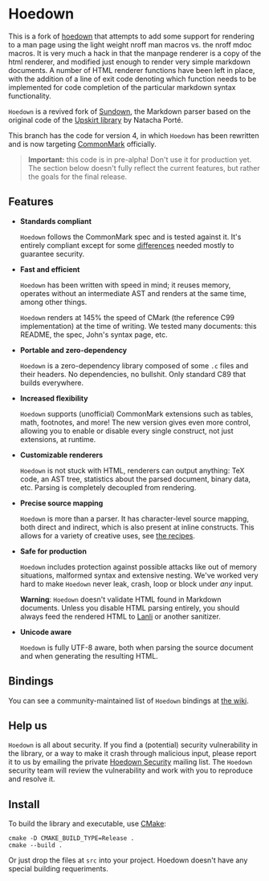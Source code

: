 Hoedown
=======

This is a fork of [hoedown](https://github.com/hoedown/hoedown) that attempts to add some
support for rendering to a man page using the light weight nroff man macros vs. the nroff mdoc
macros. It is very much a hack in that the manpage renderer is a copy of the html renderer, and modified
just enough to render very simple markdown documents. A number of HTML renderer functions have been
left in place, with the addition of a line of exit code denoting which function needs to be implemented
for code completion of the particular markdown syntax functionality.

`Hoedown` is a revived fork of [Sundown](https://github.com/vmg/sundown),
the Markdown parser based on the original code of the
[Upskirt library](http://fossil.instinctive.eu/libupskirt/index)
by Natacha Porté.

This branch has the code for version 4, in which `Hoedown` has been rewritten
and is now targeting [CommonMark](http://commonmark.org) officially.

> **Important:** this code is in pre-alpha! Don't use it for production yet.
> The section below doesn't fully reflect the current features, but rather
> the goals for the final release.


Features
--------

  - **Standards compliant**

    `Hoedown` follows the CommonMark spec and is tested against it.
    It's entirely compliant except for some
    [differences](https://github.com/hoedown/hoedown/wiki/Spec-differences)
    needed mostly to guarantee security.

  - **Fast and efficient**

    `Hoedown` has been written with speed in mind; it reuses memory, operates
    without an intermediate AST and renders at the same time, among other things.

    `Hoedown` renders at 145% the speed of CMark (the reference C99 implementation)
    at the time of writing. We tested many documents: this README, the spec,
    John's syntax page, etc.

  - **Portable and zero-dependency**

    `Hoedown` is a zero-dependency library composed of some `.c` files and their
    headers. No dependencies, no bullshit. Only standard C89 that builds everywhere.

  - **Increased flexibility**

    `Hoedown` supports (unofficial) CommonMark extensions such as tables, math,
    footnotes, and more! The new version gives even more control, allowing you
    to enable or disable every single construct, not just extensions, at runtime.

  - **Customizable renderers**

    `Hoedown` is not stuck with HTML, renderers can output anything: TeX code,
    an AST tree, statistics about the parsed document, binary data, etc.
    Parsing is completely decoupled from rendering.

  - **Precise source mapping**

    `Hoedown` is more than a parser. It has character-level source mapping, both
    direct and indirect, which is also present at inline constructs. This allows
    for a variety of creative uses, see [the recipes](https://github.com/hoedown/hoedown/wiki).

  - **Safe for production**

    `Hoedown` includes protection against possible attacks like out of memory
    situations, malformed syntax and extensive nesting. We've worked very hard
    to make `Hoedown` never leak, crash, loop or block under *any* input.

    **Warning**: `Hoedown` doesn't validate HTML found in Markdown documents.
    Unless you disable HTML parsing entirely, you should always feed the
    rendered HTML to [Lanli](https://github.com/hoedown/lanli) or another
    sanitizer.

  - **Unicode aware**

    `Hoedown` is fully UTF-8 aware, both when parsing the source document and when
    generating the resulting HTML.


Bindings
--------

You can see a community-maintained list of `Hoedown` bindings at
[the wiki](https://github.com/hoedown/hoedown/wiki/Bindings).


Help us
-------

`Hoedown` is all about security. If you find a (potential) security vulnerability in the
library, or a way to make it crash through malicious input, please report it to us by
emailing the private [Hoedown Security](mailto:hoedown-security@googlegroups.com)
mailing list. The `Hoedown` security team will review the vulnerability and work with you
to reproduce and resolve it.


Install
-------

To build the library and executable, use [CMake](http://cmake.org):

    cmake -D CMAKE_BUILD_TYPE=Release .
    cmake --build .

Or just drop the files at `src` into your project.
Hoedown doesn't have any special building requeriments.
